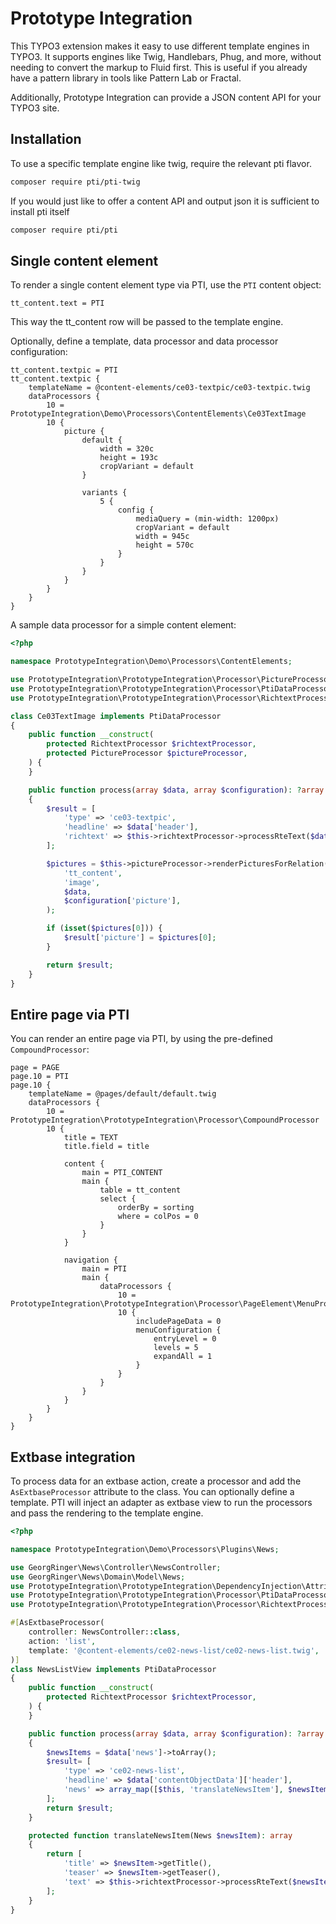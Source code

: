 # Prototype Integration

This TYPO3 extension makes it easy to use different template engines in TYPO3. It supports engines like Twig, Handlebars, Phug, and more, without needing to convert the markup to Fluid first. This is useful if you already have a pattern library in tools like Pattern Lab or Fractal.

Additionally, Prototype Integration can provide a JSON content API for your TYPO3 site.

## Installation

To use a specific template engine like twig, require the relevant pti flavor.

```bash
composer require pti/pti-twig
```

If you would just like to offer a content API and output json it is sufficient to install pti itself

```bash
composer require pti/pti
```


## Single content element

To render a single content element type via PTI, use the `PTI` content object:
```typo3_typoscript
tt_content.text = PTI
```

This way the tt_content row will be passed to the template engine.

Optionally, define a template, data processor and data processor configuration:
```typo3_typoscript
tt_content.textpic = PTI
tt_content.textpic {
    templateName = @content-elements/ce03-textpic/ce03-textpic.twig
    dataProcessors {
        10 = PrototypeIntegration\Demo\Processors\ContentElements\Ce03TextImage
        10 {
            picture {
                default {
                    width = 320c
                    height = 193c
                    cropVariant = default
                }

                variants {
                    5 {
                        config {
                            mediaQuery = (min-width: 1200px)
                            cropVariant = default
                            width = 945c
                            height = 570c
                        }
                    }
                }
            }
        }
    }
}
```

A sample data processor for a simple content element:
```php
<?php

namespace PrototypeIntegration\Demo\Processors\ContentElements;

use PrototypeIntegration\PrototypeIntegration\Processor\PictureProcessor;
use PrototypeIntegration\PrototypeIntegration\Processor\PtiDataProcessor;
use PrototypeIntegration\PrototypeIntegration\Processor\RichtextProcessor;

class Ce03TextImage implements PtiDataProcessor
{
    public function __construct(
        protected RichtextProcessor $richtextProcessor,
        protected PictureProcessor $pictureProcessor,
    ) {
    }

    public function process(array $data, array $configuration): ?array
    {
        $result = [
            'type' => 'ce03-textpic',
            'headline' => $data['header'],
            'richtext' => $this->richtextProcessor->processRteText($data['bodytext']),
        ];

        $pictures = $this->pictureProcessor->renderPicturesForRelation(
            'tt_content',
            'image',
            $data,
            $configuration['picture'],
        );

        if (isset($pictures[0])) {
            $result['picture'] = $pictures[0];
        }

        return $result;
    }
}
```

## Entire page via PTI
You can render an entire page via PTI, by using the pre-defined `CompoundProcessor`:

```typo3_typoscript
page = PAGE
page.10 = PTI
page.10 {
    templateName = @pages/default/default.twig
    dataProcessors {
        10 = PrototypeIntegration\PrototypeIntegration\Processor\CompoundProcessor
        10 {
            title = TEXT
            title.field = title

            content {
                main = PTI_CONTENT
                main {
                    table = tt_content
                    select {
                        orderBy = sorting
                        where = colPos = 0
                    }
                }
            }

            navigation {
                main = PTI
                main {
                    dataProcessors {
                        10 = PrototypeIntegration\PrototypeIntegration\Processor\PageElement\MenuProcessor
                        10 {
                            includePageData = 0
                            menuConfiguration {
                                entryLevel = 0
                                levels = 5
                                expandAll = 1
                            }
                        }
                    }
                }
            }
        }
    }
}
```


## Extbase integration

To process data for an extbase action, create a processor and add the `AsExtbaseProcessor` attribute to the class. You can optionally define a template. PTI will inject an adapter as extbase view to run the processors and pass the rendering to the template engine.

```php
<?php

namespace PrototypeIntegration\Demo\Processors\Plugins\News;

use GeorgRinger\News\Controller\NewsController;
use GeorgRinger\News\Domain\Model\News;
use PrototypeIntegration\PrototypeIntegration\DependencyInjection\Attribute\AsExtbaseProcessor;
use PrototypeIntegration\PrototypeIntegration\Processor\PtiDataProcessor;
use PrototypeIntegration\PrototypeIntegration\Processor\RichtextProcessor;

#[AsExtbaseProcessor(
    controller: NewsController::class,
    action: 'list',
    template: '@content-elements/ce02-news-list/ce02-news-list.twig',
)]
class NewsListView implements PtiDataProcessor
{
    public function __construct(
        protected RichtextProcessor $richtextProcessor,
    ) {
    }

    public function process(array $data, array $configuration): ?array
    {
        $newsItems = $data['news']->toArray();
        $result= [
            'type' => 'ce02-news-list',
            'headline' => $data['contentObjectData']['header'],
            'news' => array_map([$this, 'translateNewsItem'], $newsItems),
        ];
        return $result;
    }

    protected function translateNewsItem(News $newsItem): array
    {
        return [
            'title' => $newsItem->getTitle(),
            'teaser' => $newsItem->getTeaser(),
            'text' => $this->richtextProcessor->processRteText($newsItem->getBodytext()),
        ];
    }
}
```